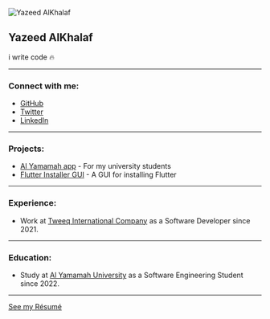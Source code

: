 ![Yazeed AlKhalaf](https://yazeed.alkhalaf.dev/images/me-grey.jpg)

## Yazeed AlKhalaf
i write code 🔥

---

### Connect with me:

- [GitHub](https://github.com/YazeedAlKhalaf)
- [Twitter](https://twitter.com/yazeedalkhalaf)
- [LinkedIn](https://www.linkedin.com/in/yazeedalkhalaf/)

---

### Projects:

- [Al Yamamah app](https://github.com/YazeedAlKhalaf/alyamamah) - For my university students
- [Flutter Installer GUI](https://github.com/YazeedAlKhalaf/Flutter_Installer) - A GUI for installing Flutter

---

### Experience:

- Work at [Tweeq International Company](https://tweeq.sa/) as a Software Developer since 2021.

---

### Education:

- Study at [Al Yamamah University](https://yu.edu.sa/) as a Software Engineering Student since 2022.

---

[See my Résumé](https://yazeed.alkhalaf.dev/files/resume.pdf)
